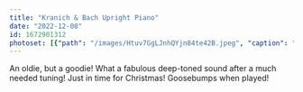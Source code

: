 ```yaml
---
title: "Kranich & Bach Upright Piano"
date: "2022-12-08"
id: 1672901312
photoset: [{"path": "/images/Htuv7GgLJnhQYjn84te42B.jpeg", "caption": "", "thumbnail": "True"}]
---
```

An oldie, but a goodie! What a fabulous deep-toned sound after a much needed tuning! Just in time for Christmas! Goosebumps when played! 